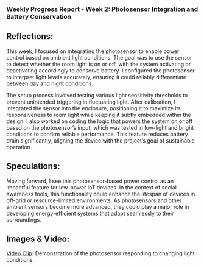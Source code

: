 ### Weekly Progress Report - Week 2: Photosensor Integration and Battery Conservation

## Reflections: 
This week, I focused on integrating the photosensor to enable power control based on ambient light conditions. The goal was to use the sensor to detect whether the room light is on or off, with the system activating or deactivating accordingly to conserve battery. I configured the photosensor to interpret light levels accurately, ensuring it could reliably differentiate between day and night conditions.

The setup process involved testing various light sensitivity thresholds to prevent unintended triggering in fluctuating light. After calibration, I integrated the sensor into the enclosure, positioning it to maximize its responsiveness to room light while keeping it subtly embedded within the design. I also worked on coding the logic that powers the system on or off based on the photosensor’s input, which was tested in low-light and bright conditions to confirm reliable performance. This feature reduces battery drain significantly, aligning the device with the project’s goal of sustainable operation.

## Speculations: 
Moving forward, I see this photosensor-based power control as an impactful feature for low-power IoT devices. In the context of social awareness tools, this functionality could enhance the lifespan of devices in off-grid or resource-limited environments. As photosensors and other ambient sensors become more advanced, they could play a major role in developing energy-efficient systems that adapt seamlessly to their surroundings.

## Images & Video:

[Video Clip](https://drive.google.com/file/d/10geCQY4FqjJTU_1SsOIH97wCHpo3LN1J/view?usp=sharing): Demonstration of the photosensor responding to changing light conditions.






